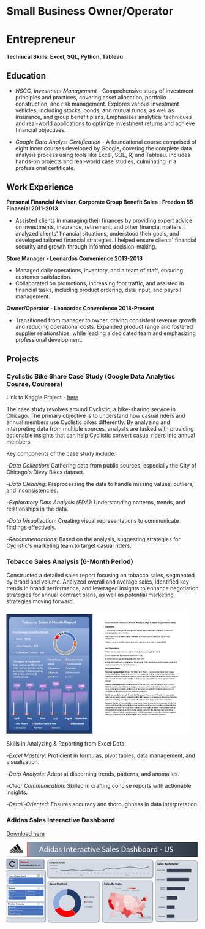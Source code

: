 
# Small Business Owner/Operator

# Entrepreneur

#### Technical Skills: Excel, SQL, Python, Tableau


## Education

- *NSCC, Investment Management* - Comprehensive study of investment principles and practices, covering asset allocation, portfolio construction, and risk management. Explores various investment vehicles, including stocks, bonds, and mutual funds, as well as insurance, and group benefit plans. Emphasizes analytical techniques and real-world applications to optimize investment returns and achieve financial objectives.

- *Google Data Analyst Certification* - A foundational course comprised of eight inner courses developed by Google, covering the complete data analysis process using tools like Excel, SQL, R, and Tableau. Includes hands-on projects and real-world case studies, culminating in a professional certificate.

## Work Experience

**Personal Financial Advisor, Corporate Group Benefit Sales : Freedom 55 Financial 2011-2013**

- Assisted clients in managing their finances by providing expert advice on investments, insurance, retirement, and other financial matters. I analyzed clients' financial situations, understood their goals, and developed tailored financial strategies. I helped ensure clients' financial security and growth through informed decision-making.

**Store Manager - Leonardos Convenience 2013-2018**

- Managed daily operations, inventory, and a team of staff, ensuring customer satisfaction.
- Collaborated on promotions, increasing foot traffic, and assisted in financial tasks, including product ordering, data input, and payroll management.

**Owner/Operator - Leonardos Convenience 2018-Present** 

- Transitioned from manager to owner, driving consistent revenue growth and reducing operational costs. Expanded product range and fostered supplier relationships, while leading a dedicated team and emphasizing professional development.

## Projects

### **Cyclistic Bike Share Case Study (Google Data Analytics Course, Coursera)**

Link to Kaggle Project - [here](https://www.kaggle.com/code/scotclark/cyclistic-case-study/report)

The case study revolves around Cyclistic, a bike-sharing service in Chicago. The primary objective is to understand how casual riders and annual members use Cyclistic bikes differently. By analyzing and interpreting data from multiple sources, analysts are tasked with providing actionable insights that can help Cyclistic convert casual riders into annual members.

Key components of the case study include:

-*Data Collection*: Gathering data from public sources, especially the City of Chicago's Divvy Bikes dataset.

-*Data Cleaning*: Preprocessing the data to handle missing values, outliers, and inconsistencies.

-*Exploratory Data Analysis (EDA)*: Understanding patterns, trends, and relationships in the data.

-*Data Visualization*: Creating visual representations to communicate findings effectively.

-*Recommendation*s: Based on the analysis, suggesting strategies for Cyclistic's marketing team to target casual riders.


### **Tobacco Sales Analysis (6-Month Period)**

Constructed a detailed sales report focusing on tobacco sales, segmented by brand and volume. Analyzed overall and average sales, identified key trends in brand performance, and leveraged insights to enhance negotiation strategies for annual contract plans, as well as potential marketing strategies moving forward.

<img src="docs/assets/NewTobaccoSalesReport.png" width="225">  <img src="docs/assets/1697113419593-c6f7ea05-f62f-4bdd-825f-074ff2bc7f58_1.png" width = "250"> 

Skills in Analyzing & Reporting from Excel Data:

-*Excel Mastery*: Proficient in formulas, pivot tables, data management, and visualization.

-*Data Analysis*: Adept at discerning trends, patterns, and anomalies.

-*Clear Communication*: Skilled in crafting concise reports with actionable insights.

-*Detail-Oriented*: Ensures accuracy and thoroughness in data interpretation.

### **Adidas Sales Interactive Dashboard** 

[Download here](docs/assets/AdidasInteractiveDashboard1.xlsx) 

<img src="docs/assets/SalesDashboard.png" width="500">









